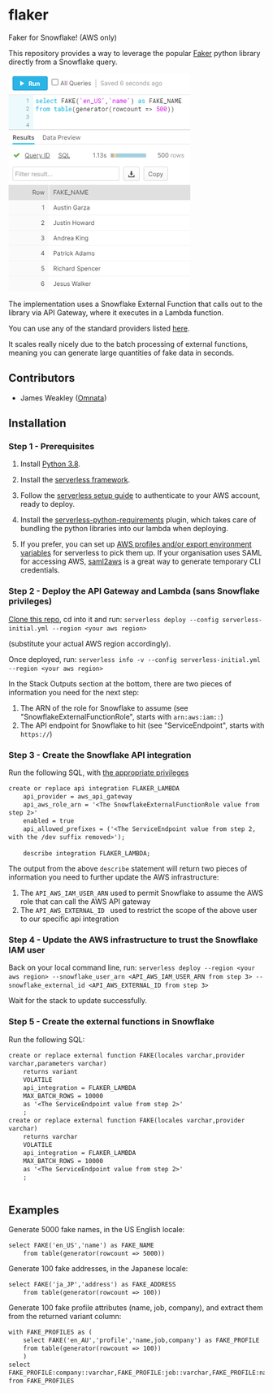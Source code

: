 # flaker
Faker for Snowflake! (AWS only)

This repository provides a way to leverage the popular [Faker](https://github.com/joke2k/faker) python library directly from a Snowflake query.

![fake names example](/example_names.png "Example")



The implementation uses a Snowflake External Function that calls out to the library via API Gateway, where it executes in a Lambda function.

You can use any of the standard providers listed [here](https://faker.readthedocs.io/en/master/providers.html).

It scales really nicely due to the batch processing of external functions, meaning you can generate large quantities of fake data in seconds.

## Contributors

- James Weakley ([Omnata](https://omnata.com))

## Installation

### Step 1 - Prerequisites

1) Install [Python 3.8](https://www.python.org/downloads/).

2) Install the [serverless framework](https://www.serverless.com/framework/docs/providers/aws/guide/installation/).

3) Follow the [serverless setup guide](https://www.serverless.com/framework/docs/providers/aws/guide/credentials/) to authenticate to your AWS account, ready to deploy.

4) Install the [serverless-python-requirements](https://www.npmjs.com/package/serverless-python-requirements) plugin, which takes care of bundling the python libraries into our lambda when deploying.

5) If you prefer, you can set up [AWS profiles and/or export environment variables](https://www.serverless.com/framework/docs/providers/aws/guide/credentials#use-an-existing-aws-profile) for serverless to pick them up. If your organisation uses SAML for accessing AWS, [saml2aws](https://github.com/Versent/saml2aws) is a great way to generate temporary CLI credentials.

### Step 2 - Deploy the API Gateway and Lambda (sans Snowflake privileges)

[Clone this repo](https://docs.github.com/en/free-pro-team@latest/github/creating-cloning-and-archiving-repositories/cloning-a-repository), cd into it and run: `serverless deploy --config serverless-initial.yml --region <your aws region>`

(substitute your actual AWS region accordingly).

Once deployed, run: `serverless info -v --config serverless-initial.yml --region <your aws region>`

In the Stack Outputs section at the bottom, there are two pieces of information you need for the next step:
1. The ARN of the role for Snowflake to assume (see "SnowflakeExternalFunctionRole", starts with `arn:aws:iam::`)
2. The API endpoint for Snowflake to hit (see "ServiceEndpoint", starts with `https://`)


### Step 3 - Create the Snowflake API integration

Run the following SQL, with [the appropriate privileges](https://docs.snowflake.com/en/sql-reference/sql/create-api-integration.html#usage-notes)
```
create or replace api integration FLAKER_LAMBDA
    api_provider = aws_api_gateway
    api_aws_role_arn = '<The SnowflakeExternalFunctionRole value from step 2>'
    enabled = true
    api_allowed_prefixes = ('<The ServiceEndpoint value from step 2, with the /dev suffix removed>');

    describe integration FLAKER_LAMBDA;
```

The output from the above `describe` statement will return two pieces of information you need to further update the AWS infrastructure:
1) The `API_AWS_IAM_USER_ARN` used to permit Snowflake to assume the AWS role that can call the AWS API gateway
2) The `API_AWS_EXTERNAL_ID ` used to restrict the scope of the above user to our specific api integration

### Step 4 - Update the AWS infrastructure to trust the Snowflake IAM user

Back on your local command line, run:
`serverless deploy --region <your aws region> --snowflake_user_arn <API_AWS_IAM_USER_ARN from step 3> --snowflake_external_id <API_AWS_EXTERNAL_ID from step 3>`

Wait for the stack to update successfully.

### Step 5 - Create the external functions in Snowflake

Run the following SQL:
```
create or replace external function FAKE(locales varchar,provider varchar,parameters varchar)
    returns variant
    VOLATILE
    api_integration = FLAKER_LAMBDA  
    MAX_BATCH_ROWS = 10000
    as '<The ServiceEndpoint value from step 2>'
    ;
create or replace external function FAKE(locales varchar,provider varchar)
    returns varchar
    VOLATILE 
    api_integration = FLAKER_LAMBDA
    MAX_BATCH_ROWS = 10000
    as '<The ServiceEndpoint value from step 2>'
    ;
    
```

## Examples

Generate 5000 fake names, in the US English locale:
```
select FAKE('en_US','name') as FAKE_NAME
    from table(generator(rowcount => 5000))
```

Generate 100 fake addresses, in the Japanese locale:
```
select FAKE('ja_JP','address') as FAKE_ADDRESS
    from table(generator(rowcount => 100))
```

Generate 100 fake profile attributes (name, job, company), and extract them from the returned variant column:
```
with FAKE_PROFILES as (
    select FAKE('en_AU','profile','name,job,company') as FAKE_PROFILE
    from table(generator(rowcount => 100))
    )
select FAKE_PROFILE:company::varchar,FAKE_PROFILE:job::varchar,FAKE_PROFILE:name::varchar
from FAKE_PROFILES
```